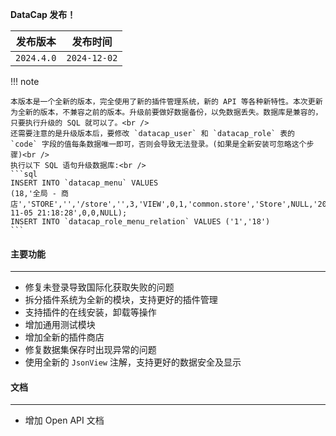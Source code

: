 **DataCap 发布！**

|    发布版本    |     发布时间     |
|:----------:|:------------:|
| `2024.4.0` | `2024-12-02` |

!!! note

    本版本是一个全新的版本，完全使用了新的插件管理系统，新的 API 等各种新特性。本次更新为全新的版本，不兼容之前的版本。升级前要做好数据备份，以免数据丢失。数据库是兼容的，只要执行升级的 SQL 就可以了。<br />
    还需要注意的是升级版本后，要修改 `datacap_user` 和 `datacap_role` 表的 `code` 字段的值每条数据唯一即可，否则会导致无法登录。(如果是全新安装可忽略这个步骤)<br />
    执行以下 SQL 语句升级数据库:<br />
    ```sql
    INSERT INTO `datacap_menu` VALUES
    (18,'全局 - 商店','STORE','','/store','',3,'VIEW',0,1,'common.store','Store',NULL,'2024-11-05 21:18:28',0,0,NULL);
    INSERT INTO `datacap_role_menu_relation` VALUES ('1','18')
    ```

#### 主要功能

---

- 修复未登录导致国际化获取失败的问题
- 拆分插件系统为全新的模块，支持更好的插件管理
- 支持插件的在线安装，卸载等操作
- 增加通用测试模块
- 增加全新的插件商店
- 修复数据集保存时出现异常的问题
- 使用全新的 `JsonView` 注解，支持更好的数据安全及显示

#### 文档

---

- 增加 Open API 文档
